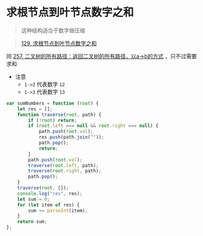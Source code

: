 
# 求根节点到叶节点数字之和


>  这种结构适合于数字做压缩

> [129. 求根节点到叶节点数字之和](https://leetcode.cn/problems/sum-root-to-leaf-numbers/)


同 [257. 二叉树的所有路径：返回二叉树的所有路径，以a→b的方式](/post/4JctX6Aq.html) ，只不过需要求和

- 注意
	-  `1->2` 代表数字 `12`
	-  `1->3` 代表数字 `13`


```javascript
var sumNumbers = function (root) {
    let res = [];
    function traverse(root, path) {
        if (!root) return;
        if (root.left === null && root.right === null) {
            path.push(root.val);
            res.push(path.join(""));
            path.pop();
            return;
        }
        path.push(root.val);
        traverse(root.left, path);
        traverse(root.right, path);
        path.pop();
    }
    traverse(root, []);
    console.log("res", res);
    let sum = 0;
    for (let item of res) {
        sum += parseInt(item);
    }
    return sum;
};
```